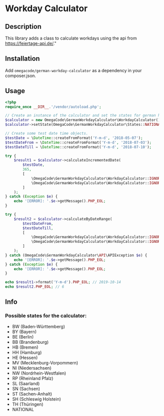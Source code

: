 # Workday Calculator

## Description
This library adds a class to calculate workdays using the api from https://feiertage-api.de/."

## Installation
Add `omegacode/german-workday-calculator` as a dependency in your composer.json.

## Usage
```php
<?php
require_once __DIR__.'/vendor/autoload.php';

// Create an instance of the calculator and set the states for german holidays to Hessen.
$calculator = new OmegaCode\GermanWorkdayCalculator\WorkdayCalculator();
$calculator->setState(OmegaCode\GermanWorkdayCalculator\States::NATIONAL); // Check the info section for all possibilities.

// Create some test date time objects.
$testDate = \DateTime::createFromFormat('Y-m-d', '2018-05-07');
$testDateFrom = \DateTime::createFromFormat('Y-m-d', '2018-07-03');
$testDateTill = \DateTime::createFromFormat('Y-m-d', '2018-07-10');

try {
    $result1 = $calculator->calculateIncrementedDate(
        $testDate,
        365,
        [
            \OmegaCode\GermanWorkdayCalculator\WorkdayCalculator::IGNORE_SUNDAY,
            \OmegaCode\GermanWorkdayCalculator\WorkdayCalculator::IGNORE_SATURDAY,
        ]
    );
} catch (Exception $e) {
    echo '[ERROR]: '.$e->getMessage().PHP_EOL;
}

try {
    $result2 = $calculator->calculateByDateRange(
        $testDateFrom,
        $testDateTill,
        [
            \OmegaCode\GermanWorkdayCalculator\WorkdayCalculator::IGNORE_SUNDAY,
            \OmegaCode\GermanWorkdayCalculator\WorkdayCalculator::IGNORE_SATURDAY,
        ]
    );
} catch (OmegaCode\GermanWorkdayCalculator\API\APIException $e) {
    echo '[ERROR]: '.$e->getMessage().PHP_EOL;
} catch (Exception $e) {
    echo '[ERROR]: '.$e->getMessage().PHP_EOL;
}

echo $result1->format('Y-m-d').PHP_EOL; // 2019-10-14
echo $result2.PHP_EOL; // 6
```

## Info

### Possible states for the calculator:
* BW (Baden-Württemberg)
* BY (Bayern)
* BE (Berlin)
* BB (Brandenburg)
* HB (Bremen)
* HH (Hamburg)
* HE (Hessen)
* MV (Mecklenburg-Vorpommern)
* NI (Niedersachsen)
* NW (Nordrhein-Westfalen)
* RP (Rheinland Pfalz)
* SL (Saarland)
* SN (Sachsen)
* ST (Sachen-Anhalt)
* SH (Schleswig Holstein)
* TH (Thüringen)
* NATIONAL